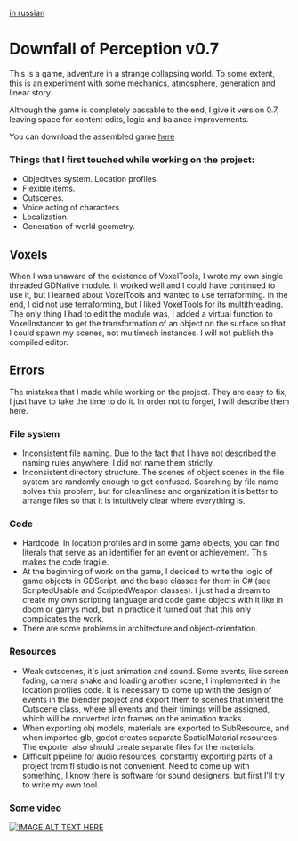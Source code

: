 [in russian](README.ru.md)

# Downfall of Perception v0.7
This is a game, adventure in a strange collapsing world.
To some extent, this is an experiment with some mechanics, atmosphere, generation and linear story.

Although the game is completely passable to the end, I give it version 0.7, leaving space for content edits, logic and balance improvements.

You can download the assembled game [here](https://drive.google.com/file/d/1j7zAy8fXLOUsgPZcLH2C7GOkNd1oN9KV/view?usp=sharing)

### Things that I first touched while working on the project:
* Objecitves system. Location profiles.
* Flexible items.
* Cutscenes.
* Voice acting of characters.
* Localization.
* Generation of world geometry.

## Voxels
When I was unaware of the existence of VoxelTools, I wrote my own single threaded GDNative module. It worked well and I could have continued to use it, but I learned about VoxelTools and wanted to use terraforming. In the end, I did not use terraforming, but I liked VoxelTools for its multithreading. The only thing I had to edit the module was, I added a virtual function to VoxelInstancer to get the transformation of an object on the surface so that I could spawn my scenes, not multimesh instances. I will not publish the compiled editor.

## Errors
The mistakes that I made while working on the project.
They are easy to fix, I just have to take the time to do it. In order not to forget, I will describe them here.

### File system
* Inconsistent file naming. Due to the fact that I have not described the naming rules anywhere, I did not name them strictly.
* Inconsistent directory structure. The scenes of object scenes in the file system are randomly enough to get confused. Searching by file name solves this problem, but for cleanliness and organization it is better to arrange files so that it is intuitively clear where everything is.
### Code
* Hardcode. In location profiles and in some game objects, you can find literals that serve as an identifier for an event or achievement. This makes the code fragile.
* At the beginning of work on the game, I decided to write the logic of game objects in GDScript, and the base classes for them in C# (see ScriptedUsable and ScriptedWeapon classes). I just had a dream to create my own scripting language and code game objects with it like in doom or garrys mod, but in practice it turned out that this only complicates the work.
* There are some problems in architecture and object-orientation.
### Resources
* Weak cutscenes, it's just animation and sound. Some events, like screen fading, camera shake and loading another scene, I implemented in the location profiles code. It is necessary to come up with the design of events in the blender project and export them to scenes that inherit the Cutscene class, where all events and their timings will be assigned, which will be converted into frames on the animation tracks.
* When exporting obj models, materials are exported to SubResource, and when imported glb, godot creates separate SpatialMaterial resources. The exporter also should create separate files for the materials.
* Difficult pipeline for audio resources, constantly exporting parts of a project from fl studio is not convenient. Need to come up with something, I know there is software for sound designers, but first I'll try to write my own tool.

### Some video
[![IMAGE ALT TEXT HERE](https://img.youtube.com/vi/FNDD5uT6_58/0.jpg)](https://www.youtube.com/watch?v=FNDD5uT6_58)